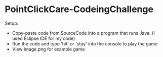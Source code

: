 # PointClickCare-CodeingChallenge
Setup:
- Copy-paste code from SourceCode into a program that runs Java. (I used Eclipse IDE for my code)
- Run the code and type 'hit' or 'stay' into the console to play the game
- View image.png for example game
